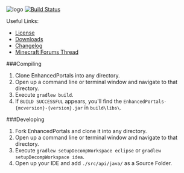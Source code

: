 ![logo](http://mods.atomicbase.com/enhancedportals/forum_files/ep_banner.png)
[![Build Status](https://travis-ci.org/enhanced-portals/enhanced-portals.svg?branch=master)](https://travis-ci.org/enhanced-portals/enhanced-portals)

Useful Links:
* [License](docs/LICENSE)
* [Downloads](http://www.curse.com/mc-mods/minecraft/225921-enhanced-portals-3#t1:other-downloads)
* [Changelog](docs/changelog/)
* [Minecraft Forums Thread](http://www.minecraftforum.net/forums/mapping-and-modding/minecraft-mods/1292751)


###Compiling

1. Clone EnhancedPortals into any directory.
2. Open up a command line or terminal window and navigate to that directory.
3. Execute `gradlew build`.
4. If `BUILD SUCCESSFUL` appears, you'll find the `EnhancedPortals-{mcversion}-{version}.jar` in `build\libs\`.


###Developing

1. Fork EnhancedPortals and clone it into any directory.
2. Open up a command line or terminal window and navigate to that directory.
3. Execute `gradlew setupDecompWorkspace eclipse` or `gradlew setupDecompWorkspace idea`.
4. Open up your IDE and add `./src/api/java/` as a Source Folder.